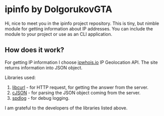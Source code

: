 # ipinfo by DolgorukovGTA #

Hi, nice to meet you in the ipinfo project repository. This is tiny, but nimble module for getting information about IP addresses.
You can include the module to your project or use as an CLI application.

## How does it work? ##

For getting IP information I choose [ipwhois.io](https://ipwhois.io) IP Geolocation API. The site returns information into JSON object.

Libraries used:

1. [libcurl](https://github.com/curl/curl) - for HTTP request, for getting the answer from the server.
2. [cJSON](https://github.com/DaveGamble/cJSON) - for parsing the JSON object coming from the server.
3. [spdlog](https://github.com/gabime/spdlog) - for debug logging.

I am grateful to the developers of the libraries listed above.